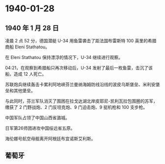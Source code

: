 # 1940-01-28

## 1940 年 1 月 28 日

凌晨 2 点 52 分，德国潜艇 U-34 用鱼雷袭击了距法国布雷斯特 100
英里的希腊商船 Eleni Stathatou。

在 Eleni Stathatou 保持漂浮的情况下，U-34 继续进行观察。

04:21，在观察到希腊船只再次移动后，U-34
发射了最后一枚鱼雷，击沉了该船，造成 12 人死亡。

苏联炮兵继续轰击卡累利阿地峡芬兰曼纳海姆防线沿线的波皮乌斯堡垒、米利安堡垒和其他堡垒。

与此同时，芬兰军队消灭了围困在拉戈达湖北岸皮耶尼-凯利瓦拉包围圈的苏军，缴获了
2 门野战炮、2 门反坦克炮、9 门迫击炮、9 挺机枪和 100 支步枪。

中国军队占领了中国山西省潞城。

日军第26师团进攻中国绥远省五原。

海伦娜号航空母舰离开阿根廷布宜诺斯艾利斯。

## 葡萄牙

